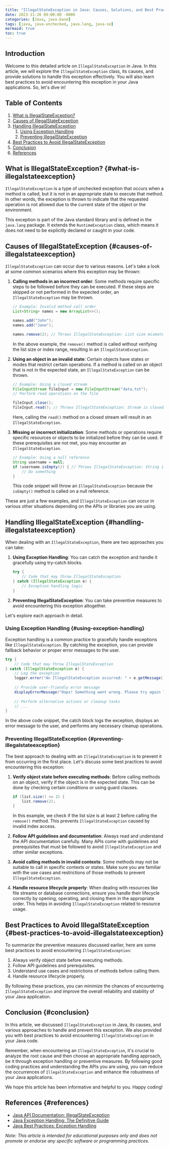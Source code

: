 ```yaml
---
title: "IllegalStateException in Java: Causes, Solutions, and Best Practices"
date: 2023-11-26 09:00:00 -0000
categories: [Java, java.base]
tags: [java, java-unchecked, java.lang, java-se]
mermaid: true
toc: true
---
```



## Introduction

Welcome to this detailed article on `IllegalStateException` in Java. In this article, we will explore the `IllegalStateException` class, its causes, and provide solutions to handle this exception effectively. You will also learn best practices to avoid encountering this exception in your Java applications. So, let's dive in!

## Table of Contents
1. [What is IllegalStateException?](#what-is-illegalstateexception)
2. [Causes of IllegalStateException](#causes-of-illegalstateexception)
3. [Handling IllegalStateException](#handling-illegalstateexception)
    1. [Using Exception Handling](#using-exception-handling)
    2. [Preventing IllegalStateException](#preventing-illegalstateexception)
4. [Best Practices to Avoid IllegalStateException](#best-practices-to-avoid-illegalstateexception)
5. [Conclusion](#conclusion)
6. [References](#references)

## What is IllegalStateException? {#what-is-illegalstateexception}

`IllegalStateException` is a type of unchecked exception that occurs when a method is called, but it is not in an appropriate state to execute that method. In other words, the exception is thrown to indicate that the requested operation is not allowed due to the current state of the object or the environment.

This exception is part of the Java standard library and is defined in the `java.lang` package. It extends the `RuntimeException` class, which means it does not need to be explicitly declared or caught in your code.

## Causes of IllegalStateException {#causes-of-illegalstateexception}

`IllegalStateException` can occur due to various reasons. Let's take a look at some common scenarios where this exception may be thrown:

1. **Calling methods in an incorrect order**: Some methods require specific steps to be followed before they can be executed. If these steps are skipped or not performed in the expected order, an `IllegalStateException` may be thrown.

    ```java
    // Example: Invalid method call order
    List<String> names = new ArrayList<>();

    names.add("John");
    names.add("Jane");

    names.remove(2); // Throws IllegalStateException: List size mismatch
    ```
    In the above example, the `remove()` method is called without verifying the list size or index range, resulting in an `IllegalStateException`.

2. **Using an object in an invalid state**: Certain objects have states or modes that restrict certain operations. If a method is called on an object that is not in the expected state, an `IllegalStateException` can be thrown.

    ```java
    // Example: Using a closed stream
    FileInputStream fileInput = new FileInputStream("data.txt");
    // Perform read operations on the file

    fileInput.close();
    fileInput.read(); // Throws IllegalStateException: Stream is closed
    ```
    Here, calling the `read()` method on a closed stream will result in an `IllegalStateException`.

3. **Missing or incorrect initialization**: Some methods or operations require specific resources or objects to be initialized before they can be used. If these prerequisites are not met, you may encounter an `IllegalStateException`.

    ```java
    // Example: Using a null reference
    String username = null;
    if (username.isEmpty()) { // Throws IllegalStateException: String is null
        // Do something
    }
    ```
    This code snippet will throw an `IllegalStateException` because the `isEmpty()` method is called on a null reference.

These are just a few examples, and `IllegalStateException` can occur in various other situations depending on the APIs or libraries you are using.

## Handling IllegalStateException {#handling-illegalstateexception}

When dealing with an `IllegalStateException`, there are two approaches you can take: 

1. **Using Exception Handling**: You can catch the exception and handle it gracefully using try-catch blocks.

    ```java
    try {
        // Code that may throw IllegalStateException
    } catch (IllegalStateException e) {
        // Exception handling logic
    }
    ```

2. **Preventing IllegalStateException**: You can take preventive measures to avoid encountering this exception altogether.

Let's explore each approach in detail.

### Using Exception Handling {#using-exception-handling}

Exception handling is a common practice to gracefully handle exceptions like `IllegalStateException`. By catching the exception, you can provide fallback behavior or proper error messages to the user.

```java
try {
    // Code that may throw IllegalStateException
} catch (IllegalStateException e) {
    // Log the exception
    logger.error("An IllegalStateException occurred: " + e.getMessage());
     
    // Provide user-friendly error message
    displayErrorMessage("Oops! Something went wrong. Please try again later.");
    
    // Perform alternative actions or cleanup tasks
    // ...
}
```
In the above code snippet, the catch block logs the exception, displays an error message to the user, and performs any necessary cleanup operations.

### Preventing IllegalStateException {#preventing-illegalstateexception}

The best approach to dealing with an `IllegalStateException` is to prevent it from occurring in the first place. Let's discuss some best practices to avoid encountering this exception:

1. **Verify object state before executing methods**: Before calling methods on an object, verify if the object is in the expected state. This can be done by checking certain conditions or using guard clauses.

    ```java
    if (list.size() >= 2) {
        list.remove(2);
    }
    ```
    In this example, we check if the list size is at least 2 before calling the `remove()` method. This prevents `IllegalStateException` caused by invalid index access.

2. **Follow API guidelines and documentation**: Always read and understand the API documentation carefully. Many APIs come with guidelines and prerequisites that must be followed to avoid `IllegalStateException` and other similar exceptions.

3. **Avoid calling methods in invalid contexts**: Some methods may not be suitable to call in specific contexts or states. Make sure you are familiar with the use cases and restrictions of those methods to prevent `IllegalStateException`.

4. **Handle resource lifecycle properly**: When dealing with resources like file streams or database connections, ensure you handle their lifecycle correctly by opening, operating, and closing them in the appropriate order. This helps in avoiding `IllegalStateException` related to resource usage.

## Best Practices to Avoid IllegalStateException {#best-practices-to-avoid-illegalstateexception}

To summarize the preventive measures discussed earlier, here are some best practices to avoid encountering `IllegalStateException`:

1. Always verify object state before executing methods.
2. Follow API guidelines and prerequisites.
3. Understand use cases and restrictions of methods before calling them.
4. Handle resource lifecycle properly.

By following these practices, you can minimize the chances of encountering `IllegalStateException` and improve the overall reliability and stability of your Java application.

## Conclusion {#conclusion}

In this article, we discussed `IllegalStateException` in Java, its causes, and various approaches to handle and prevent this exception. We also provided you with best practices to avoid encountering `IllegalStateException` in your Java code.

Remember, when encountering an `IllegalStateException`, it's crucial to analyze the root cause and then choose an appropriate handling approach, be it through exception handling or preventive measures. By following good coding practices and understanding the APIs you are using, you can reduce the occurrences of `IllegalStateException` and enhance the robustness of your Java applications.

We hope this article has been informative and helpful to you. Happy coding!

## References {#references}

- [Java API Documentation: IllegalStateException](https://docs.oracle.com/en/java/javase/11/docs/api/java.base/java/lang/IllegalStateException.html)
- [Java Exception Handling: The Definitive Guide](https://www.baeldung.com/java-exception-handling-guide)
- [Java Best Practices: Exception Handling](https://www.oracle.com/java/technologies/javase/v5_exception.html)

*Note: This article is intended for educational purposes only and does not promote or endorse any specific software or programming practices.*